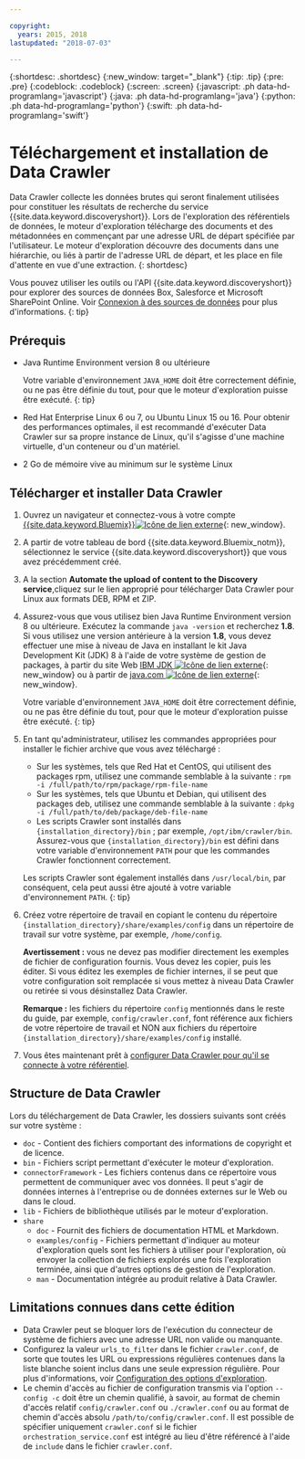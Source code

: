```yaml
---

copyright:
  years: 2015, 2018
lastupdated: "2018-07-03"

---
```


{:shortdesc: .shortdesc}
{:new_window: target="_blank"}
{:tip: .tip}
{:pre: .pre}
{:codeblock: .codeblock}
{:screen: .screen}
{:javascript: .ph data-hd-programlang='javascript'}
{:java: .ph data-hd-programlang='java'}
{:python: .ph data-hd-programlang='python'}
{:swift: .ph data-hd-programlang='swift'}

# Téléchargement et installation de Data Crawler

Data Crawler collecte les données brutes qui seront finalement utilisées pour constituer les résultats de recherche du service {{site.data.keyword.discoveryshort}}. Lors de l'exploration des référentiels de données, le moteur d'exploration télécharge des documents et des métadonnées en commençant par une adresse URL de départ spécifiée par l'utilisateur. Le moteur d'exploration découvre des documents dans une hiérarchie, ou liés à partir de l'adresse URL de départ, et les place en file d'attente en vue d'une extraction.
{: shortdesc}

Vous pouvez utiliser les outils ou l'API {{site.data.keyword.discoveryshort}} pour explorer des sources de données Box, Salesforce et Microsoft SharePoint Online. Voir [Connexion à des sources de données](/docs/services/discovery/connect.html) pour plus d'informations.
{: tip}

## Prérequis

-   Java Runtime Environment version 8 ou ultérieure

    Votre variable d'environnement `JAVA_HOME` doit être correctement définie, ou ne pas être définie du tout, pour que le moteur d'exploration puisse être exécuté.
    {: tip}
-   Red Hat Enterprise Linux 6 ou 7, ou Ubuntu Linux 15 ou 16. Pour obtenir des performances optimales, il est recommandé d'exécuter Data Crawler sur sa propre instance de Linux, qu'il s'agisse d'une machine virtuelle, d'un conteneur ou d'un matériel.

-   2 Go de mémoire vive au minimum sur le système Linux

## Télécharger et installer Data Crawler

1.  Ouvrez un navigateur et connectez-vous à votre compte [{{site.data.keyword.Bluemix}}![Icône de lien externe](../../icons/launch-glyph.svg "Icône de lien externe")](https://console.ng.bluemix.net){: new_window}.

1.  A partir de votre tableau de bord {{site.data.keyword.Bluemix_notm}}, sélectionnez le service {{site.data.keyword.discoveryshort}} que vous avez précédemment créé.

1.  A la section **Automate the upload of content to the Discovery service**,cliquez sur le lien approprié pour télécharger Data Crawler pour Linux aux formats DEB, RPM et ZIP.

1.  Assurez-vous que vous utilisez bien Java Runtime Environment version 8 ou ultérieure. Exécutez la commande `java -version` et recherchez **1.8**. Si vous utilisez une version antérieure à la version **1.8**, vous devez effectuer une mise à niveau de Java en installant le kit Java Development Kit (JDK) 8 à l'aide de votre système de gestion de packages, à partir du site Web [IBM JDK ![Icône de lien externe](../../icons/launch-glyph.svg "Icône de lien externe")](https://www.ibm.com/developerworks/java/jdk/){: new_window} ou à partir de [java.com ![Icône de lien externe](../../icons/launch-glyph.svg "Icône de lien externe")](http://www.java.com){: new_window}.

    Votre variable d'environnement `JAVA_HOME` doit être correctement définie, ou ne pas être définie du tout, pour que le moteur d'exploration puisse être exécuté.
    {: tip}

1.  En tant qu'administrateur, utilisez les commandes appropriées pour installer le fichier archive que vous avez téléchargé :

    -   Sur les systèmes, tels que Red Hat et CentOS, qui utilisent des packages rpm, utilisez une commande semblable à la suivante : `rpm -i /full/path/to/rpm/package/rpm-file-name`
    -   Sur les systèmes, tels que Ubuntu et Debian, qui utilisent des packages deb, utilisez une commande semblable à la suivante : `dpkg -i /full/path/to/deb/package/deb-file-name`
    -   Les scripts Crawler sont installés dans `{installation_directory}/bin` ; par exemple, `/opt/ibm/crawler/bin`. Assurez-vous que `{installation_directory}/bin` est défini dans votre variable d'environnement `PATH` pour que les commandes Crawler fonctionnent correctement.

    Les scripts Crawler sont également installés dans `/usr/local/bin`, par conséquent, cela peut aussi être ajouté à votre variable d'environnement `PATH`.
    {: tip}
1.  Créez votre répertoire de travail en copiant le contenu du répertoire `{installation_directory}/share/examples/config` dans un répertoire de travail sur votre système, par exemple, `/home/config`.

    **Avertissement :** vous ne devez pas modifier directement les exemples de fichier de configuration fournis. Vous devez les copier, puis les éditer. Si vous éditez les exemples de fichier internes, il se peut que votre configuration soit remplacée si vous mettez à niveau Data Crawler ou retirée si vous désinstallez Data Crawler.

    **Remarque :** les fichiers du répertoire `config` mentionnés dans le reste du guide, par exemple, `config/crawler.conf`, font référence aux fichiers de votre répertoire de travail et NON aux fichiers du répertoire `{installation_directory}/share/examples/config` installé.

1.  Vous êtes maintenant prêt à [configurer Data Crawler pour qu'il se connecte à votre référentiel](/docs/services/discovery/data-crawler-seeds.html).

## Structure de Data Crawler

Lors du téléchargement de Data Crawler, les dossiers suivants sont créés sur votre système :

-   `doc` - Contient des fichiers comportant des informations de copyright et de licence.
-   `bin` - Fichiers script permettant d'exécuter le moteur d'exploration.
-   `connectorFramework` - Les fichiers contenus dans ce répertoire vous permettent de communiquer avec vos données. Il peut s'agir de données internes à l'entreprise ou de données externes sur le Web ou dans le cloud.
-   `lib` - Fichiers de bibliothèque utilisés par le moteur d'exploration.
-   `share`
    -   `doc` - Fournit des fichiers de documentation HTML et Markdown.
    -   `examples/config` - Fichiers permettant d'indiquer au moteur d'exploration quels sont les fichiers à utiliser pour l'exploration, où envoyer la collection de fichiers explorés une fois l'exploration terminée, ainsi que d'autres options de gestion de l'exploration.
    -   `man` - Documentation intégrée au produit relative à Data Crawler.

## Limitations connues dans cette édition

-   Data Crawler peut se bloquer lors de l'exécution du connecteur de système de fichiers avec une adresse URL non valide ou manquante.
-   Configurez la valeur `urls_to_filter` dans le fichier `crawler.conf`, de sorte que toutes les URL ou expressions régulières contenues dans la liste blanche soient inclus dans une seule expression régulière. Pour plus d'informations, voir [Configuration des options d'exploration](/docs/services/discovery/data-crawler-discovery.html#configuring-crawl-options).
-   Le chemin d'accès au fichier de configuration transmis via l'option `--config -c` doit être un chemin qualifié, à savoir, au format de chemin d'accès relatif `config/crawler.conf` ou
`./crawler.conf` ou au format de chemin d'accès absolu `/path/to/config/crawler.conf`. Il est possible de spécifier uniquement `crawler.conf` si le fichier `orchestration_service.conf` est intégré au lieu d'être référencé à l'aide de `include` dans le fichier `crawler.conf`.
